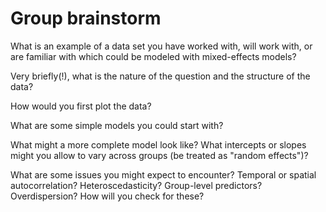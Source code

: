 # Group brainstorm

What is an example of a data set you have worked with, will work with, or are familiar with which could be modeled with mixed-effects models?

Very briefly(!), what is the nature of the question and the structure of the data?

How would you first plot the data?

What are some simple models you could start with?

What might a more complete model look like? What intercepts or slopes might you allow to vary across groups (be treated as "random effects")?

What are some issues you might expect to encounter? Temporal or spatial autocorrelation? Heteroscedasticity? Group-level predictors? Overdispersion? How will you check for these?
